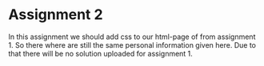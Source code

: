 # Assignment 2

In this assignment we should add css to our html-page of from assignment 1. So there where are still the same personal information given here.
Due to that there will be no solution uploaded for assignment 1. 
